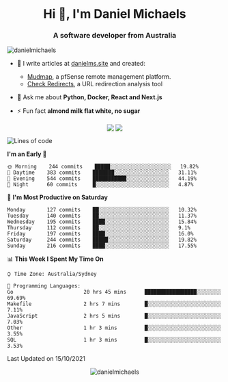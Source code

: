 <h1 align="center">Hi 👋, I'm Daniel Michaels</h1>
<h3 align="center">A software developer from Australia</h3>
<p align="left"> <img src="https://komarev.com/ghpvc/?username=danielmichaels" alt="danielmichaels" /> </p>

- 📝 I write articles at [danielms.site](https://danielms.site?ref=danielmichaels-github) and created:
    - [Mudmap](https://mudmap.io?ref=danielmichaels-github), a pfSense remote management platform.
    - [Check Redirects](https://www.check-redirects.com?ref=danielmichaels-github), a URL redirection analysis tool
- 💬 Ask me about **Python, Docker, React and Next.js**

- ⚡ Fun fact **almond milk flat white, no sugar**

<p align="center">
<a href="https://twitter.com/dansult" target="_blank"><img align="center" src="https://img.shields.io/badge/twitter-%231DA1F2.svg?&style=for-the-badge&logo=twitter&logoColor=white"></a>
<a href="https://linkedin.com/in/daniel-michaels" target="_blank"><img align="center" src="https://img.shields.io/badge/linkedin-%230077B5.svg?&style=for-the-badge&logo=linkedin&logoColor=white"></a>
</p>

<!--START_SECTION:waka-->
![Lines of code](https://img.shields.io/badge/From%20Hello%20World%20I%27ve%20Written-366807%20lines%20of%20code-blue)

**I'm an Early 🐤** 

```text
🌞 Morning    244 commits    █████░░░░░░░░░░░░░░░░░░░░   19.82% 
🌆 Daytime    383 commits    ███████░░░░░░░░░░░░░░░░░░   31.11% 
🌃 Evening    544 commits    ███████████░░░░░░░░░░░░░░   44.19% 
🌙 Night      60 commits     █░░░░░░░░░░░░░░░░░░░░░░░░   4.87%

```
📅 **I'm Most Productive on Saturday** 

```text
Monday       127 commits    ██░░░░░░░░░░░░░░░░░░░░░░░   10.32% 
Tuesday      140 commits    ██░░░░░░░░░░░░░░░░░░░░░░░   11.37% 
Wednesday    195 commits    ████░░░░░░░░░░░░░░░░░░░░░   15.84% 
Thursday     112 commits    ██░░░░░░░░░░░░░░░░░░░░░░░   9.1% 
Friday       197 commits    ████░░░░░░░░░░░░░░░░░░░░░   16.0% 
Saturday     244 commits    █████░░░░░░░░░░░░░░░░░░░░   19.82% 
Sunday       216 commits    ████░░░░░░░░░░░░░░░░░░░░░   17.55%

```


📊 **This Week I Spent My Time On** 

```text
⌚︎ Time Zone: Australia/Sydney

💬 Programming Languages: 
Go                       20 hrs 45 mins      █████████████████░░░░░░░░   69.69% 
Makefile                 2 hrs 7 mins        █░░░░░░░░░░░░░░░░░░░░░░░░   7.11% 
JavaScript               2 hrs 5 mins        █░░░░░░░░░░░░░░░░░░░░░░░░   7.03% 
Other                    1 hr 3 mins         █░░░░░░░░░░░░░░░░░░░░░░░░   3.55% 
SQL                      1 hr 3 mins         █░░░░░░░░░░░░░░░░░░░░░░░░   3.53%

```


 Last Updated on 15/10/2021
<!--END_SECTION:waka-->

<p align="center"> <img src="https://github-readme-stats.vercel.app/api?username=danielmichaels&show_icons=true" alt="danielmichaels" /> </p>

